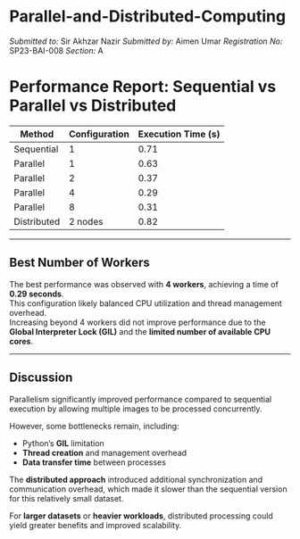 # Parallel-and-Distributed-Computing
*Submitted to:* Sir Akhzar Nazir
*Submitted by:* Aimen Umar
*Registration No:* SP23-BAI-008
*Section:* A

# Performance Report: Sequential vs Parallel vs Distributed

| **Method**    | **Configuration** | **Execution Time (s)** |
|----------------|------------------|------------------------|
| Sequential     | 1                | 0.71                   |
| Parallel       | 1                | 0.63                   |
| Parallel       | 2                | 0.37                   |
| Parallel       | 4                | 0.29                   |
| Parallel       | 8                | 0.31                   |
| Distributed    | 2 nodes          | 0.82                   |

---

## Best Number of Workers
The best performance was observed with **4 workers**, achieving a time of **0.29 seconds**.  
This configuration likely balanced CPU utilization and thread management overhead.  
Increasing beyond 4 workers did not improve performance due to the **Global Interpreter Lock (GIL)** and the **limited number of available CPU cores**.

---

## Discussion
Parallelism significantly improved performance compared to sequential execution by allowing multiple images to be processed concurrently.  

However, some bottlenecks remain, including:
- Python’s **GIL** limitation  
- **Thread creation** and management overhead  
- **Data transfer time** between processes  

The **distributed approach** introduced additional synchronization and communication overhead, which made it slower than the sequential version for this relatively small dataset.  

For **larger datasets** or **heavier workloads**, distributed processing could yield greater benefits and improved scalability.



